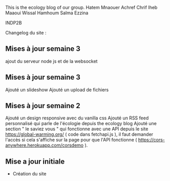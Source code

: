 This is the ecology blog of our group.
Hatem Mnaouer
Achref Chrif
Iheb Maaoui
Wissal Hamhoum
Salma Ezzina

INDP2B

Changelog du site :
## Mises à jour semaine 3
ajout du serveur node js et de la websocket

## Mises à jour semaine 3
Ajouté un slideshow
Ajouté un upload de fichiers

## Mises à jour semaine 2
Ajouté un design responsive avec du vanilla css
Ajouté un RSS feed personnalisé qui parle de l'écologie depuis the ecology blog
Ajouté une section " le saviez vous " qui fonctionne avec une API depuis le site https://global-warming.org/ ( code dans fetchapi.js ), il faut demander l'accès si cela s'affiche sur la page pour que l'API fonctionne ( https://cors-anywhere.herokuapp.com/corsdemo ).

## Mise a jour initiale
- Création du site
